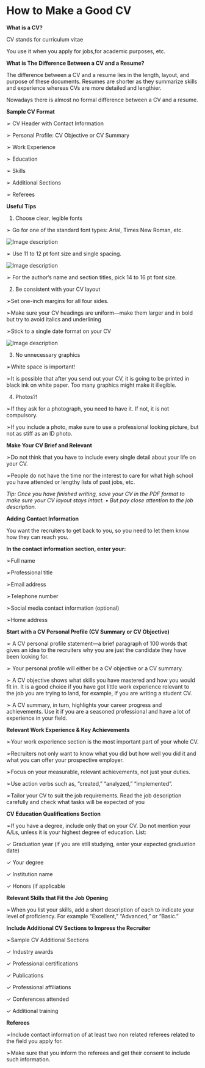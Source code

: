 # How to Make a Good CV

**What is a CV?**

CV stands for curriculum vitae

You use it when you apply for jobs,for academic purposes, etc.




**What is The Difference Between a CV and a Resume?**

The difference between a CV and a resume lies in the length, layout, and purpose of these documents. Resumes are
shorter as they summarize skills and experience whereas CVs are more detailed and lengthier.

Nowadays there is almost no formal difference between a CV and a
resume.

**Sample CV Format**

➢ CV Header with Contact Information

➢ Personal Profile: CV Objective or CV Summary

➢ Work Experience

➢ Education

➢ Skills

➢ Additional Sections

➢ Referees

**Useful Tips**

1. Choose clear, legible fonts

➢ Go for one of the standard font types: Arial, Times New Roman, etc.


![Image description](https://dev-to-uploads.s3.amazonaws.com/uploads/articles/f2wimpm3w3i9hp8xjz3k.PNG)

➢ Use 11 to 12 pt font size and single spacing. 


![Image description](https://dev-to-uploads.s3.amazonaws.com/uploads/articles/zl6s73fw43z9s82m8myq.PNG)

➢ For the author’s name and section titles, pick 14 to 16 pt font size.

2. Be consistent with your CV layout

➢Set one-inch margins for all four sides.

➢Make sure your CV headings are uniform—make them larger and in
bold but try to avoid italics and underlining

➢Stick to a single date format on your
CV


![Image description](https://dev-to-uploads.s3.amazonaws.com/uploads/articles/by8fw6mh4fhcypmhpm1o.PNG)

3. No unnecessary graphics

➢White space is important!

➢It is possible that after you send out your CV, it is going to be printed in black ink on white paper. Too many graphics might make
it illegible.

4. Photos?!

➢If they ask for a photograph, you need to have it. If not, it is not compulsory.

➢If you include a photo, make sure to use a professional looking picture, but not as stiff as an ID photo.

**Make Your CV Brief and Relevant**

➢Do not think that you have to include every single detail about
your life on your CV.

➢People do not have the time nor the interest to care for what high school you have attended or lengthy lists of past jobs, etc.

_Tip: Once you have finished writing, save your CV in the PDF
format to make sure your CV layout stays intact.
• But pay close attention to the job description._




**Adding Contact Information**

You want the recruiters to get back to you, so you need to let
them know how they can reach you.

**In the contact information section, enter your:**

➢Full name

➢Professional title

➢Email address

➢Telephone number

➢Social media contact information (optional)

➢Home address

**Start with a CV Personal Profile (CV Summary or CV Objective)**

➢ A CV personal profile statement—a brief paragraph of 100 words that gives an idea to the recruiters why you are just the candidate they have been looking for.

➢ Your personal profile will either be a CV objective or a CV summary.

➢ A CV objective shows what skills you have mastered and how you
would fit in. It is a good choice if you have got little work experience relevant to the job you are trying to land, for example, if you are writing a student CV.

➢ A CV summary, in turn, highlights your career progress and
achievements. Use it if you are a seasoned professional and have a
 lot of experience in your field.

**Relevant Work Experience & Key Achievements**

➢Your work experience section is the most important part of your
whole CV.

➢Recruiters not only want to know what you did but how well you
did it and what you can offer your prospective employer.

➢Focus on your measurable, relevant achievements, not just your
duties.

➢Use action verbs such as, “created,” “analyzed,” “implemented”.

➢Tailor your CV to suit the job requirements. Read the job
description carefully and check what tasks will be expected of
you

**CV Education Qualifications Section**
 
➢If you have a degree, include only that on your CV. Do not
mention your A/Ls, unless it is your highest degree of
education. List:

✓ Graduation year (if you are still studying, enter your expected
graduation date)

✓ Your degree

✓ Institution name

✓ Honors (if applicable

**Relevant Skills that Fit the Job Opening**

➢When you list your skills, add a short description of each to indicate your level of proficiency. For example “Excellent,” “Advanced,” or “Basic.”

**Include Additional CV Sections to Impress the Recruiter**

➢Sample CV Additional Sections 

✓ Industry awards 

✓ Professional certifications

✓ Publications

✓ Professional affiliations

✓ Conferences attended

✓ Additional training

**Referees**

➢Include contact information of at least two non related referees
related to the field you apply for.

➢Make sure that you inform the referees and get their consent to
include such information.

